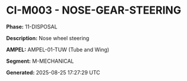 # CI-M003 - NOSE-GEAR-STEERING

**Phase:** 11-DISPOSAL

**Description:** Nose wheel steering

**AMPEL:** AMPEL-01-TUW (Tube and Wing)

**Segment:** M-MECHANICAL

**Generated:** 2025-08-25 17:27:29 UTC
